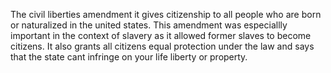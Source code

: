 The civil liberties amendment it gives citizenship to all people who are born or naturalized in the united states. This amendment was especiallly important in the context of slavery as it allowed former slaves to become citizens. It also grants all citizens equal protection under the law and says that the state cant infringe on your life liberty or property.